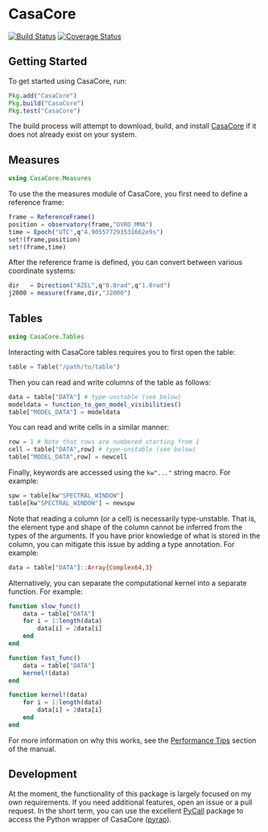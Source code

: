 # CasaCore

[![Build Status](https://travis-ci.org/mweastwood/CasaCore.jl.svg?branch=master)](https://travis-ci.org/mweastwood/CasaCore.jl)
[![Coverage Status](https://img.shields.io/coveralls/mweastwood/CasaCore.jl.svg?style=flat)](https://coveralls.io/r/mweastwood/CasaCore.jl?branch=master)

## Getting Started

To get started using CasaCore, run:
```julia
Pkg.add("CasaCore")
Pkg.build("CasaCore")
Pkg.test("CasaCore")
```
The build process will attempt to download, build, and install [CasaCore](https://code.google.com/p/casacore/) if it does not already exist on your system.

## Measures

```julia
using CasaCore.Measures
```
To use the the measures module of CasaCore, you first need to define a reference frame:
```julia
frame = ReferenceFrame()
position = observatory(frame,"OVRO_MMA")
time = Epoch("UTC",q"4.905577293531662e9s")
set!(frame,position)
set!(frame,time)
```
After the reference frame is defined, you can convert between various coordinate systems:
```julia
dir   = Direction("AZEL",q"0.0rad",q"1.0rad")
j2000 = measure(frame,dir,"J2000")
```

## Tables

```julia
using CasaCore.Tables
```
Interacting with CasaCore tables requires you to first open the table:
```julia
table = Table("/path/to/table")
```
Then you can read and write columns of the table as follows:
```julia
data = table["DATA"] # type-unstable (see below)
modeldata = function_to_gen_model_visibilities()
table["MODEL_DATA"] = modeldata
```
You can read and write cells in a similar manner:
```julia
row = 1 # Note that rows are numbered starting from 1
cell = table["DATA",row] # type-unstable (see below)
table["MODEL_DATA",row] = newcell
```
Finally, keywords are accessed using the `kw"..."` string macro. For example:
```julia
spw = table[kw"SPECTRAL_WINDOW"]
table[kw"SPECTRAL_WINDOW"] = newspw
```

Note that reading a column (or a cell) is necessarily type-unstable. That is, the element type and shape of the column cannot be inferred from the types of the arguments. If you have prior knowledge of what is stored in the column, you can mitigate this issue by adding a type annotation. For example:
```julia
data = table["DATA"]::Array{Complex64,3}
```
Alternatively, you can separate the computational kernel into a separate function. For example:
```julia
function slow_func()
    data = table["DATA"]
    for i = 1:length(data)
        data[i] = 2data[i]
    end
end

function fast_func()
    data = table["DATA"]
    kernel!(data)
end

function kernel!(data)
    for i = 1:length(data)
        data[i] = 2data[i]
    end
end
```
For more information on why this works, see the [Performance Tips](http://julia.readthedocs.org/en/latest/manual/performance-tips/#separate-kernel-functions) section of the manual.

## Development

At the moment, the functionality of this package is largely focused on my own requirements. If you need additional features, open an issue or a pull request. In the short term, you can use the excellent [PyCall](https://github.com/stevengj/PyCall.jl) package to access the Python wrapper of CasaCore ([pyrap](https://code.google.com/p/pyrap/)).
